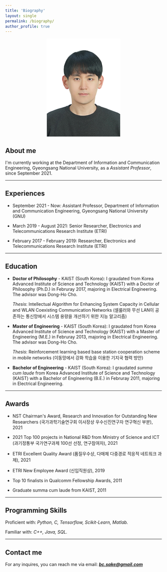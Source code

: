 ```yaml
---
title: 'Biography'
layout: single
permalink: /biography/
author_profile: true
---
```



<center><img src="/assets/bcchung.jpg"></center>


## About me

I'm currently working at the Department of Information and Communication Engineering, Gyeongsang National University, as a *Assistant Professor*, since September 2021.

---


## Experiences

- September 2021 - Now: Assistant Professor, Department of Information and Communication Engineering, Gyeongsang National University (GNU)

- March 2019 - August 2021: Senior Researcher, Electronics and Telecommunications Research Institute (ETRI)

- February 2017 - February 2019: Researcher, Electronics and Telecommunications Research Institute (ETRI)

---


## Education

- **Doctor of Philosophy** - KAIST (South Korea):
  I graudated from Korea Advanced Institute of Science and Technology (KAIST) with a Doctor of Philosophy (Ph.D.) in Februray 2017, majoring in Electrical Engineering. The advisor was Dong-Ho Cho.
  
  *Thesis*: Intellectual Algorithm for Enhancing System Capacity in Cellular and WLAN Coexisting Communication Networks (셀룰러와 무선 LAN이 공존하는 통신망에서 시스템 용량을 개선하기 위한 지능 알고리즘)

- **Master of Engineering** - KAIST (South Korea):
  I graudated from Korea Advanced Institute of Science and Technology (KAIST) with a Master of Engineering (M.E.) in Februray 2013, majoring in Electrical Engineering. The advisor was Dong-Ho Cho.
  
  *Thesis*: Reinforcement learning based base station cooperation scheme in mobile networks (이동망에서 강화 학습을 이용한 기지국 협력 방안)
  
- **Bachelor of Engineering** - KAIST (South Korea):
  I graudated *summa cum laude* from Korea Advanced Institute of Science and Technology (KAIST) with a Bachelor of Engineering (B.E.) in Februray 2011, majoring in Electrical Engineering.

---


## Awards

- NST Chairman's Award, Research and Innovation for Outstanding New Researchers (국가과학기술연구회 이사장상 우수신진연구자 연구혁신 부분), 2021

- 2021 Top 100 projects in National R&D from Ministry of Science and ICT (과기정통부 국가연구과제 100선 선정, 연구참여자), 2021

- ETRI Excellent Quality Award (품질우수상, 다매체 다중경로 적응적 네트워크 과제), 2021

- ETRI New Employee Award (신입직원상), 2019

- Top 10 finalists in Qualcomm Fellowship Awards, 2011

- Graduate summa cum laude from KAIST, 2011

---


## Programming Skills

Proficient with: *Python, C, Tensorflow, Scikit-Learn, Matlab.*

Familiar with: *C++, Java, SQL.*

---


## Contact me

For any inquires, you can reach me via email: **_[bc.sake@gmail.com](mailto:bc.sake@gmail.com)_**
